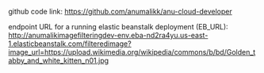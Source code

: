 github code link:
https://github.com/anumalikk/anu-cloud-developer





endpoint URL for a running elastic beanstalk deployment (EB_URL):
http://anumalikimagefilteringdev-env.eba-nd2ra4yu.us-east-1.elasticbeanstalk.com/filteredimage?image_url=https://upload.wikimedia.org/wikipedia/commons/b/bd/Golden_tabby_and_white_kitten_n01.jpg
